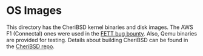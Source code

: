 # OS Images

This directory has the CheriBSD kernel binaries and disk images. The AWS F1 (Connectal) ones were used in the [FETT bug bounty](https://github.com/GaloisInc/BESSPIN-Tool-Suite/tree/master/docs/bugBounty2020). Also, Qemu binaries are provided for testing. Details about building CheriBSD can be found in the [CheriBSD repo](https://github.com/CTSRD-CHERI/cheribsd).